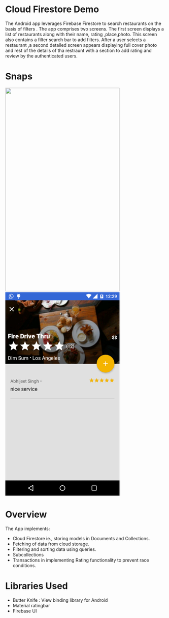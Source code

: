 # Cloud Firestore Demo


The Android app leverages Firebase Firestore to search restaurants on the basis of
filters .
The app comprises two screens. The first screen displays a list of restaurants along with their 
name, rating ,place,photo. This screen also contains a filter search bar to add filters.
After a user selects a restaurant ,a second detailed screen appears displaying full cover photo and rest 
of the details of tha restraunt with a section to add rating and review by the authenticated users. 

# Snaps
<img src="https://github.com/chauhan-abhi/CloudFirestore/blob/master/docs/home.png" width="360" height="640">
<img src="https://github.com/chauhan-abhi/CloudFirestore/blob/master/docs/device-2017-11-13-002957.png" width="360" height="640">


# Overview

The App implements:
* Cloud Firestore ie., storing models in Documents and Collections.
* Fetching of data from cloud storage. 
* Filtering and sorting data using queries.
* Subcollections
* Transactions in implementing Rating functionality to prevent race conditions.

# Libraries Used
* Butter Knife : View binding library for Android
* Material ratingbar
* Firebase UI




 

